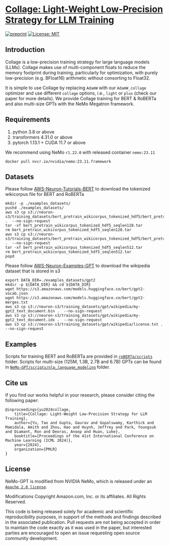 # [Collage: Light-Weight Low-Precision Strategy for LLM Training](https://arxiv.org/abs/2405.03637)

[![preprint](https://img.shields.io/static/v1?label=arXiv&message=2403.07815&color=B31B1B&logo=arXiv)](https://arxiv.org/abs/2405.03637)
[![License: MIT](https://img.shields.io/badge/License-Apache--2.0-green.svg)](https://opensource.org/licenses/Apache-2.0)

Introduction
------------

Collage is a low-precision training strategy for large language models (LLMs). 
Collage makes use of multi-component floats to reduce the memory footprint during training, particularly for optimization, 
with purely low-precision (e.g. BFloat16) arithmetic without consorting to Float32. 

It is simple to use Collage by replacing `AdamW` with our `AdamW_collage` optimizer and use different `collage` options, i.e., `light` or `plus` 
(check our paper for more details). We provide Collage training for BERT & RoBERTa and also multi-size GPTs with the NeMo Megatron framework. 

Requirements
------------
1) python 3.8 or above
2) transformers 4.31.0 or above
3) pytorch 1.13.1 + CUDA 11.7 or above

We recommend using NeMo ``r1.22.0`` with released container ``nemo:23.11``

    docker pull nvcr.io/nvidia/nemo:23.11.framework

Datasets
--------

Please follow [AWS-Neuron-Tutorials-BERT](https://awsdocs-neuron.readthedocs-hosted.com/en/latest/frameworks/torch/torch-neuronx/tutorials/training/bert.html#hf-bert-pretraining-tutorial) to download the tokenized wikicorpus file for BERT and RoBERTa

    mkdir -p ./examples_datasets/
    pushd ./examples_datasets/
    aws s3 cp s3://neuron-s3/training_datasets/bert_pretrain_wikicorpus_tokenized_hdf5/bert_pretrain_wikicorpus_tokenized_hdf5_seqlen128.tar .  --no-sign-request
    tar -xf bert_pretrain_wikicorpus_tokenized_hdf5_seqlen128.tar
    rm bert_pretrain_wikicorpus_tokenized_hdf5_seqlen128.tar
    aws s3 cp s3://neuron-s3/training_datasets/bert_pretrain_wikicorpus_tokenized_hdf5/bert_pretrain_wikicorpus_tokenized_hdf5_seqlen512.tar .  --no-sign-request
    tar -xf bert_pretrain_wikicorpus_tokenized_hdf5_seqlen512.tar
    rm bert_pretrain_wikicorpus_tokenized_hdf5_seqlen512.tar
    popd

Please follow [AWS-Neuron-Examples-GPT](https://github.com/aws-neuron/aws-neuron-parallelcluster-samples/blob/master/examples/jobs/neuronx-nemo-megatron-gpt-job.md) to 
download the wikipedia dataset that is stored in s3

    export DATA_DIR=./examples_datasets/gpt2
    mkdir -p ${DATA_DIR} && cd ${DATA_DIR}
    wget https://s3.amazonaws.com/models.huggingface.co/bert/gpt2-vocab.json
    wget https://s3.amazonaws.com/models.huggingface.co/bert/gpt2-merges.txt
    aws s3 cp s3://neuron-s3/training_datasets/gpt/wikipedia/my-gpt2_text_document.bin .  --no-sign-request
    aws s3 cp s3://neuron-s3/training_datasets/gpt/wikipedia/my-gpt2_text_document.idx .  --no-sign-request
    aws s3 cp s3://neuron-s3/training_datasets/gpt/wikipedia/license.txt .  --no-sign-request

Examples
--------

Scripts for training BERT and RoBERTa are provided in [`roBERTa/scripts`](https://github.com/amazon-science/collage/tree/main/roBERTa/scripts) folder.
Scripts for multi-size (125M, 1.3B, 2.7B and 6.7B) GPTs can be found in [`NeMo-GPT/scripts/nlp_language_modeling`](https://github.com/amazon-science/collage/tree/main/NeMo-GPT/scripts/nlp_language_modeling) folder. 

Cite us
------------

If you find our works helpful in your research, please consider citing the following paper:

    @inproceedings{yu2024collage,
        title={Collage: Light-Weight Low-Precision Strategy for LLM Training},
        author={Yu, Tao and Gupta, Gaurav and Gopalswamy, Karthick and Mamidala, Amith and Zhou, Hao and Huynh, Jeffrey and Park, Youngsuk and Diamant, Ron and Deoras, Anoop and Huan, Luke},
        booktitle={Proceedings of the 41st International Conference on Machine Learning (ICML 2024)},
        year={2024},
        organization={PMLR}
    }

License
-------
NeMo-GPT is modified from NVIDIA NeMo, which is released under an [`Apache 2.0 license`](https://github.com/NVIDIA/NeMo/blob/stable/LICENSE).

Modifications Copyright Amazon.com, Inc. or its affiliates. All Rights Reserved.

This code is being released solely for academic and scientific reproducibility purposes, in support of the methods and findings described in the associated publication. Pull requests are not being accepted in order to maintain the code exactly as it was used in the paper, but interested parties are encouraged to open an issue requesting open source community development.
